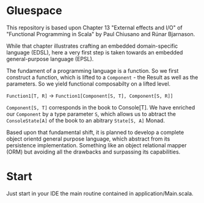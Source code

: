 # Gluespace

This repository is based upon Chapter 13 "External effects and I/O" of "Functional Programming in Scala" by Paul Chiusano and Rúnar Bjarnason.

While that chapter illustrates crafting an embedded domain-specific language (EDSL), here a very first step is taken towards an embedded general-purpose language (EPSL).

The fundament of a programming language is a function. So we first construct a function, which is lifted to a `Component` - the Result as well as the parameters. So we yield functional composabilty on a lifted level.

`Function1[T, R]` -> `Function1[Component[S, T], Component[S, R]]`

`Component[S, T]` corresponds in the book to Console[T]. We have enriched our `Component` by a type parameter `S`, which allows us to abtract the `ConsoleState[A]` of the book to an abitrary `State[S, A]` Monad.

Based upon that fundamental shift, it is planned to develop a complete object orientd general purpose language, which abstract from its persistence implementation. Something like an object relational mapper (ORM) but avoiding all the drawbacks and surpassing its capabilities.

# Start
Just start in your IDE the main routine contained in application/Main.scala.



